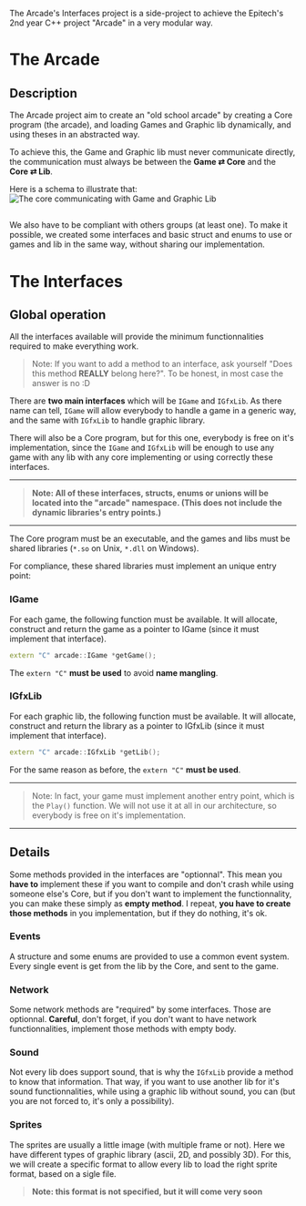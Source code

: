 The Arcade's Interfaces project is a side-project to achieve the Epitech's 2nd year C++ project "Arcade" in a very modular way.

# The Arcade

## Description

The Arcade project aim to create an "old school arcade" by creating a Core program (the arcade), and loading Games and Graphic lib dynamically, and using theses in an abstracted way.

To achieve this, the Game and Graphic lib must never communicate directly, the communication must always be between the **Game ⇄ Core** and the **Core ⇄ Lib**.

Here is a schema to illustrate that:
![The core communicating with Game and Graphic Lib](http://i.imgur.com/GCybpvS.png)

##

We also have to be compliant with others groups (at least one). To make it possible, we created some interfaces and basic struct and enums to use or games and lib in the same way, without sharing our implementation.

# The Interfaces

## Global operation

All the interfaces available will provide the minimum functionnalities required to make everything work.

> Note: If you want to add a method to an interface, ask yourself "Does this method **REALLY** belong here?". To be honest, in most case the answer is no :D

There are **two main interfaces** which will be `IGame` and `IGfxLib`. As there name can tell, `IGame` will allow everybody to handle a game in a generic way, and the same with `IGfxLib` to handle graphic library.

There will also be a Core program, but for this one, everybody is free on it's implementation, since the `IGame` and `IGfxLib` will be enough to use any game with any lib with any core implementing or using correctly these interfaces.

---
> **Note: All of these interfaces, structs, enums or unions will be located into the "arcade" namespace. (This does not include the dynamic libraries's entry points.)**
---

The Core program must be an executable, and the games and libs must be shared libraries (`*.so` on Unix, `*.dll` on Windows).

For compliance, these shared libraries must implement an unique entry point:

### IGame

For each game, the following function must be available. It will allocate, construct and return the game as a pointer to IGame (since it must implement that interface).

```c++
extern "C" arcade::IGame *getGame();
```

The `extern "C"` **must be used** to avoid **name mangling**.

### IGfxLib

For each graphic lib, the following function must be available. It will allocate, construct and return the library as a pointer to IGfxLib (since it must implement that interface).

```c++
extern "C" arcade::IGfxLib *getLib();
```

For the same reason as before, the `extern "C"` **must be used**.

---
> Note: In fact, your game must implement another entry point, which is the `Play()` function. We will not use it at all in our architecture, so everybody is free on it's implementation.
---

## Details

Some methods provided in the interfaces are "optionnal". This mean you **have to** implement these if you want to compile and don't crash while using someone else's Core, but if you don't want to implement the functionnality, you can make these simply as **empty method**. I repeat, **you have to create those methods** in you implementation, but if they do nothing, it's ok.

### Events

A structure and some enums are provided to use a common event system.
Every single event is get from the lib by the Core, and sent to the game.

### Network

Some network methods are "required" by some interfaces. Those are optionnal. **Careful**, don't forget, if you don't want to have network functionnalities, implement those methods with empty body.

### Sound

Not every lib does support sound, that is why the `IGfxLib` provide a method to know that information. That way, if you want to use another lib for it's sound functionnalities, while using a graphic lib without sound, you can (but you are not forced to, it's only a possibility).

### Sprites

The sprites are usually a little image (with multiple frame or not). Here we have different types of graphic library (ascii, 2D, and possibly 3D). For this, we will create a specific format to allow every lib to load the right sprite format, based on a sigle file.

> **Note: this format is not specified, but it will come very soon**